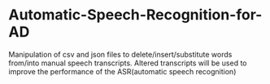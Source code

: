 # Automatic-Speech-Recognition-for-AD

Manipulation of csv and json files to delete/insert/substitute words from/into manual speech transcripts. Altered transcripts will be used to improve the performance of the ASR(automatic speech recognition)
